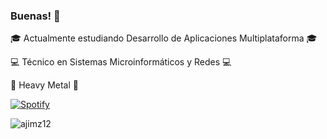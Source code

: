 ### Buenas! 👋
:mortar_board: Actualmente estudiando Desarrollo de Aplicaciones Multiplataforma :mortar_board:

:computer: Técnico en Sistemas Microinformáticos y Redes :computer:

:guitar: Heavy Metal :guitar:


[![Spotify](https://spotify-now-playing-ajimz12.vercel.app/api/spotify)](https://open.spotify.com/user/alvarojimgil12)





<img src="https://komarev.com/ghpvc/?username=ajimz12&label=Profile%20views&color=0e75b6&style=flat" alt="ajimz12"/>

<!--
**ajimz12/ajimz12** is a ✨ _special_ ✨ repository because its `README.md` (this file) appears on your GitHub profile.

Here are some ideas to get you started:

- 🔭 I’m currently working on ...
- 🌱 I’m currently learning ...
- 👯 I’m looking to collaborate on ...
- 🤔 I’m looking for help with ...
- 💬 Ask me about ...
- 📫 How to reach me: ...
- 😄 Pronouns: ...
- ⚡ Fun fact: ...
-->
